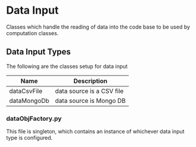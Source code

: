 # Data Input
Classes which handle the reading of data into the code base to be used by computation classes.

## Data Input Types
The following are the classes setup for data input

| Name                 | Description                          |
|-------------------   | --------------------                 |
| dataCsvFile          | data source is a CSV file            |
| dataMongoDb          | data source is Mongo DB              | 

### dataObjFactory.py
This file is singleton, which contains an instance of whichever data input type is configured.
